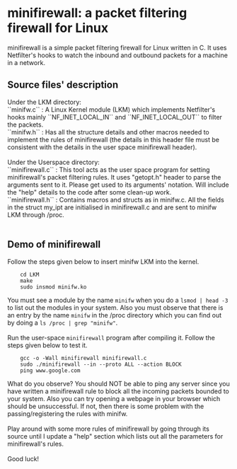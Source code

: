 <h1> minifirewall: a packet filtering firewall for Linux </h1>
minifirewall is a simple packet filtering firewall for Linux written in C. It uses Netfilter's hooks to watch the inbound
and outbound packets for a machine in a network.

<h2> Source files' description </h2>
Under the LKM directory: <br/>
``minifw.c`` : A Linux Kernel module (LKM) which implements Netfilter's hooks mainly ``NF_INET_LOCAL_IN`` and 
``NF_INET_LOCAL_OUT`` to filter the packets. <br/>
``minifw.h`` : Has all the structure details and other macros needed to implement the rules of minifirewall (the details 
in this header file must be consistent with the details in the user space minifirewall header).
<br/>
<br/>
Under the Userspace directory: <br/>
``minifirewall.c`` : This tool acts as the user space program for setting minifirewall's packet filtering rules. It uses 
"getopt.h" header to parse the arguments sent to it. Please get used to its arguments' notation. Will include the "help" 
details to the code after some clean-up work. <br/>
``minifirewall.h`` : Contains macros and structs as in minifw.c. All the fields in the struct my_ipt are initialised in 
minifirewall.c and are sent to minifw LKM through /proc. </br/> <br/>

<h2> Demo of minifirewall </h2>
Follow the steps given below to insert minifw LKM into the kernel.

        cd LKM
        make
        sudo insmod minifw.ko
        
You must see a module by the name ``minifw`` when you do a ``lsmod | head -3`` to list out the modules in your system.
Also you must observe that there is an entry by the name ``minifw`` in  the /proc directory which you can find out by doing a 
``ls /proc | grep "minifw"``.
<br/> <br/>
Run the user-space ``minifirewall`` program after compiling it. Follow the steps given below to test it.
        
        gcc -o -Wall minifirewall minifirewall.c
        sudo ./minifirewall --in --proto ALL --action BLOCK
        ping www.google.com

What do you observe? You should NOT be able to ping any server since you have written a minifirewall rule to block all
the incoming packets bounded to your system. Also you can try opening a webpage in your browser which should be 
unsuccessful. If not, then there is some problem with the passing/registering the rules with minifw.
<br/><br/>
Play around with some more rules of minifirewall by going through its source until I update a "help" section which
lists out all the parameters for minifirewall's rules. <br/> <br/>
Good luck!


        



